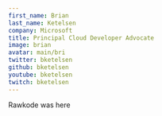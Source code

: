 ```yaml
---
first_name: Brian
last_name: Ketelsen
company: Microsoft
title: Principal Cloud Developer Advocate
image: brian
avatar: main/bri
twitter: bketelsen
github: bketelsen
youtube: bketelsen
twitch: bketelsen
---
```


Rawkode was here
